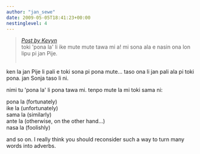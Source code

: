 ```yaml
---
author: "jan_sewe"
date: 2009-05-05T18:41:23+00:00
nestinglevel: 4
---
```

> [_Post by Kevyn_](/M5BuZ8CN/toki-ni-li-meli-lili-pi-toki-pona#post4)  
> toki 'pona la' li ike mute mute tawa mi a! mi sona ala e nasin ona lon lipu pi jan Pije.  
>    
> 

ken la jan Pije li pali e toki sona pi pona mute... taso ona li jan pali ala pi toki pona. jan Sonja taso li ni.  
  
nimi tu 'pona la' li pona tawa mi. tenpo mute la mi toki sama ni:  
  
pona la (fortunately)  
ike la (unfortunately)  
sama la (similarly)  
ante la (otherwise, on the other hand...)  
nasa la (foolishly)  
  
and so on. I really think you should reconsider such a way to turn many words into adverbs.